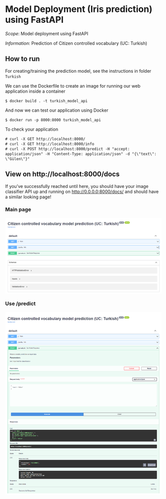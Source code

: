 # Model Deployment (Iris prediction) using FastAPI

*Scope*: Model deployment using FastAPI

*Information*: Prediction of Citizen controlled vocabulary (UC: Turkish)

## How to run

For creating/training the prediction model, see the instructions in folder ``Turkish``

We can use the Dockerfile to create an image for running our web application inside a container
```
$ docker build . -t turkish_model_api
```
And now we can test our application using Docker
```
$ docker run -p 8000:8000 turkish_model_api
```

To check your application
```
# curl -X GET http://localhost:8000/
# curl -X GET http://localhost:8000/info
# curl -X POST http://localhost:8000/predict -H "accept: application/json" -H "Content-Type: application/json" -d "{\"text\": \"Gülen\"}"
  ```


## View on http://localhost:8000/docs

If you’ve successfully reached until here, you should have your image classifier API up and running on http://0.0.0.0:8000/docs/ and should have a similar looking page!

### Main page

<p align="center">
<img src=".\images\image1.png" width = "800" alt="" align=center />
</p>

### Use /predict

<p align="center">
<img src=".\images\image2.png" width = "800" alt="" align=center />
</p>
